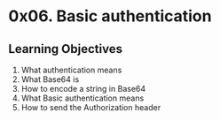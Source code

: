 # 0x06. Basic authentication
## Learning Objectives
1. What authentication means
2. What Base64 is
3. How to encode a string in Base64
4. What Basic authentication means
5. How to send the Authorization header